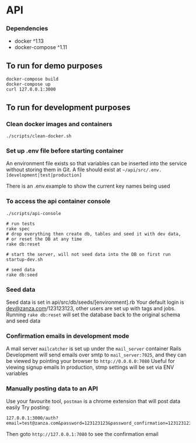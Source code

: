 # API

### Dependencies

  - docker ^1.13
  - docker-compose ^1.11
  
## To run for demo purposes

```
docker-compose build
docker-compose up
curl 127.0.0.1:3000
```

## To run for development purposes

### Clean docker images and containers
```
./scripts/clean-docker.sh
```

### Set up .env file before starting container
An environment file exists so that variables can be inserted into the service without storing them in Git.
A file should exist at `~/api/src/.env.[development|test|production]`
 
There is an .env.example to show the current key names being used

### To access the api container console
```
./scripts/api-console

# run tests
rake spec
# drop everything then create db, tables and seed it with dev data, 
# or reset the DB at any time
rake db:reset

# start the server, will not seed data into the DB on first run
startup-dev.sh

# seed data
rake db:seed
```

### Seed data
Seed data is set in api/src/db/seeds/[environment].rb
Your default login is dev@zanza.com/123123123, other users are set up
with tags and jobs. Running `rake db:reset` will set the database back to
the original schema and seed data

### Confirmation emails in development mode

A mail server `mailcatcher` is set up under the `mail_server` container
Rails Development will send emails over smtp to `mail_server:7025`, 
and they can be viewed by pointing your browser to `http://0.0.0.0:7080`
Useful for viewing signup emails
In production, stmp settings will be set via ENV variables

### Manually posting data to an API

Use your favourite tool, `postman` is a chrome extension that will post data easily
Try posting: 
```
127.0.0.1:3000/auth?email=test@zanza.com&password=123123123&password_confirmation=123123123
```

Then goto `http://127.0.0.1:7080` to see the confirmation email
